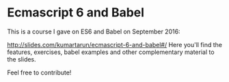 # Ecmascript 6 and Babel

This is a course I gave on ES6 and Babel on September 2016:

http://slides.com/kumartarun/ecmascript-6-and-babel#/
Here you'll find the features, exercises, babel examples and other complementary material to the slides.

Feel free to contribute!
